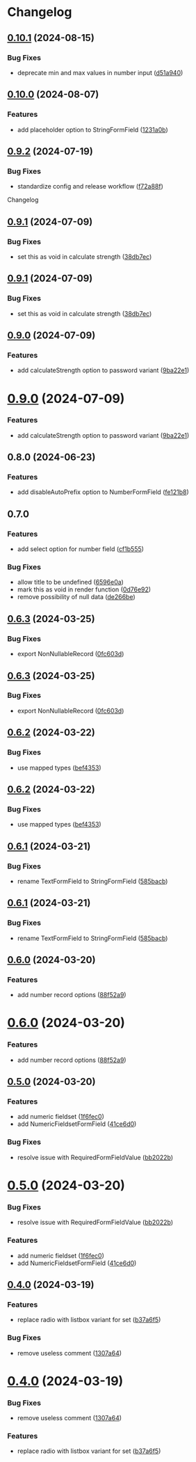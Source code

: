 # Changelog

## [0.10.1](https://github.com/DouglasNeuroInformatics/libui-form-types/compare/v0.10.0...v0.10.1) (2024-08-15)


### Bug Fixes

* deprecate min and max values in number input ([d51a940](https://github.com/DouglasNeuroInformatics/libui-form-types/commit/d51a940e9c8e8b886ae70b541909b742f97f868d))

## [0.10.0](https://github.com/DouglasNeuroInformatics/libui-form-types/compare/v0.9.2...v0.10.0) (2024-08-07)


### Features

* add placeholder option to StringFormField ([1231a0b](https://github.com/DouglasNeuroInformatics/libui-form-types/commit/1231a0b1a92ff821242be810fb60f0204f211dde))

## [0.9.2](https://github.com/DouglasNeuroInformatics/libui-form-types/compare/v0.9.1...v0.9.2) (2024-07-19)


### Bug Fixes

* standardize config and release workflow ([f72a88f](https://github.com/DouglasNeuroInformatics/libui-form-types/commit/f72a88f15dc098818b32f6e906152d30b543b7ea))

Changelog

## [0.9.1](https://github.com/DouglasNeuroInformatics/libui-form-types/compare/v0.9.0...v0.9.1) (2024-07-09)


### Bug Fixes

* set this as void in calculate strength ([38db7ec](https://github.com/DouglasNeuroInformatics/libui-form-types/commit/38db7ec0e0b39d7b267438679cc8d31ea900d2d8))



## [0.9.1](https://github.com/DouglasNeuroInformatics/libui-form-types/compare/v0.9.0...v0.9.1) (2024-07-09)


### Bug Fixes

* set this as void in calculate strength ([38db7ec](https://github.com/DouglasNeuroInformatics/libui-form-types/commit/38db7ec0e0b39d7b267438679cc8d31ea900d2d8))

## [0.9.0](https://github.com/DouglasNeuroInformatics/libui-form-types/compare/v0.8.0...v0.9.0) (2024-07-09)


### Features

* add calculateStrength option to password variant ([9ba22e1](https://github.com/DouglasNeuroInformatics/libui-form-types/commit/9ba22e15208b1506b1e34a6d2954e886713ea86f))



# [0.9.0](https://github.com/DouglasNeuroInformatics/libui-form-types/compare/v0.8.0...v0.9.0) (2024-07-09)


### Features

* add calculateStrength option to password variant ([9ba22e1](https://github.com/DouglasNeuroInformatics/libui-form-types/commit/9ba22e15208b1506b1e34a6d2954e886713ea86f))

## 0.8.0 (2024-06-23)

### Features

- add disableAutoPrefix option to NumberFormField ([fe121b8](https://github.com/DouglasNeuroInformatics/libui-form-types/commit/fe121b8136a20ae65c44bbba7ddf44801e7e3825))

## 0.7.0

### Features

- add select option for number field ([cf1b555](https://github.com/DouglasNeuroInformatics/libui-form-types/commit/cf1b555f3475c15b2b359e9db702dea89061f52e))

### Bug Fixes

- allow title to be undefined ([6596e0a](https://github.com/DouglasNeuroInformatics/libui-form-types/commit/6596e0a5bb76263799e42c6387e0009b314d5f5f))
- mark this as void in render function ([0d76e92](https://github.com/DouglasNeuroInformatics/libui-form-types/commit/0d76e9270cc292fc3ae2aafb821b3d49a9281a65))
- remove possibility of null data ([de266be](https://github.com/DouglasNeuroInformatics/libui-form-types/commit/de266bee9279b91c7865be2e7c82a8bc585d58e6))

## [0.6.3](https://github.com/DouglasNeuroInformatics/libui-form-types/compare/v0.6.2...v0.6.3) (2024-03-25)

### Bug Fixes

- export NonNullableRecord ([0fc603d](https://github.com/DouglasNeuroInformatics/libui-form-types/commit/0fc603d9a8e431cc57764c77a4e159a84fd1022e))

## [0.6.3](https://github.com/DouglasNeuroInformatics/libui-form-types/compare/v0.6.2...v0.6.3) (2024-03-25)

### Bug Fixes

- export NonNullableRecord ([0fc603d](https://github.com/DouglasNeuroInformatics/libui-form-types/commit/0fc603d9a8e431cc57764c77a4e159a84fd1022e))

## [0.6.2](https://github.com/DouglasNeuroInformatics/libui-form-types/compare/v0.6.1...v0.6.2) (2024-03-22)

### Bug Fixes

- use mapped types ([bef4353](https://github.com/DouglasNeuroInformatics/libui-form-types/commit/bef435330f260d6fc13c4a970dfa1d5df075282b))

## [0.6.2](https://github.com/DouglasNeuroInformatics/libui-form-types/compare/v0.6.1...v0.6.2) (2024-03-22)

### Bug Fixes

- use mapped types ([bef4353](https://github.com/DouglasNeuroInformatics/libui-form-types/commit/bef435330f260d6fc13c4a970dfa1d5df075282b))

## [0.6.1](https://github.com/DouglasNeuroInformatics/libui-form-types/compare/v0.6.0...v0.6.1) (2024-03-21)

### Bug Fixes

- rename TextFormField to StringFormField ([585bacb](https://github.com/DouglasNeuroInformatics/libui-form-types/commit/585bacb9e10b3ddce8c4e4c3f2e4634d52d4d21f))

## [0.6.1](https://github.com/DouglasNeuroInformatics/libui-form-types/compare/v0.6.0...v0.6.1) (2024-03-21)

### Bug Fixes

- rename TextFormField to StringFormField ([585bacb](https://github.com/DouglasNeuroInformatics/libui-form-types/commit/585bacb9e10b3ddce8c4e4c3f2e4634d52d4d21f))

## [0.6.0](https://github.com/DouglasNeuroInformatics/libui-form-types/compare/v0.5.0...v0.6.0) (2024-03-20)

### Features

- add number record options ([88f52a9](https://github.com/DouglasNeuroInformatics/libui-form-types/commit/88f52a90138bb67285118c9e6ac0e769c5994b9a))

# [0.6.0](https://github.com/DouglasNeuroInformatics/libui-form-types/compare/v0.5.0...v0.6.0) (2024-03-20)

### Features

- add number record options ([88f52a9](https://github.com/DouglasNeuroInformatics/libui-form-types/commit/88f52a90138bb67285118c9e6ac0e769c5994b9a))

## [0.5.0](https://github.com/DouglasNeuroInformatics/libui-form-types/compare/v0.4.0...v0.5.0) (2024-03-20)

### Features

- add numeric fieldset ([1f6fec0](https://github.com/DouglasNeuroInformatics/libui-form-types/commit/1f6fec03cae03670940dd46c2f566d3ab9183319))
- add NumericFieldsetFormField ([41ce6d0](https://github.com/DouglasNeuroInformatics/libui-form-types/commit/41ce6d05ed2eb6c55b344dac7e391247200e5243))

### Bug Fixes

- resolve issue with RequiredFormFieldValue ([bb2022b](https://github.com/DouglasNeuroInformatics/libui-form-types/commit/bb2022b7221e4a906d7b8b1531cb2b6f80b48f25))

# [0.5.0](https://github.com/DouglasNeuroInformatics/libui-form-types/compare/v0.4.0...v0.5.0) (2024-03-20)

### Bug Fixes

- resolve issue with RequiredFormFieldValue ([bb2022b](https://github.com/DouglasNeuroInformatics/libui-form-types/commit/bb2022b7221e4a906d7b8b1531cb2b6f80b48f25))

### Features

- add numeric fieldset ([1f6fec0](https://github.com/DouglasNeuroInformatics/libui-form-types/commit/1f6fec03cae03670940dd46c2f566d3ab9183319))
- add NumericFieldsetFormField ([41ce6d0](https://github.com/DouglasNeuroInformatics/libui-form-types/commit/41ce6d05ed2eb6c55b344dac7e391247200e5243))

## [0.4.0](https://github.com/DouglasNeuroInformatics/libui-form-types/compare/v0.3.1...v0.4.0) (2024-03-19)

### Features

- replace radio with listbox variant for set ([b37a6f5](https://github.com/DouglasNeuroInformatics/libui-form-types/commit/b37a6f5f8cc1b2ff63c00f7e3e6750c022583a67))

### Bug Fixes

- remove useless comment ([1307a64](https://github.com/DouglasNeuroInformatics/libui-form-types/commit/1307a6468a166d95721d1ea92f5411544757b570))

# [0.4.0](https://github.com/DouglasNeuroInformatics/libui-form-types/compare/v0.3.1...v0.4.0) (2024-03-19)

### Bug Fixes

- remove useless comment ([1307a64](https://github.com/DouglasNeuroInformatics/libui-form-types/commit/1307a6468a166d95721d1ea92f5411544757b570))

### Features

- replace radio with listbox variant for set ([b37a6f5](https://github.com/DouglasNeuroInformatics/libui-form-types/commit/b37a6f5f8cc1b2ff63c00f7e3e6750c022583a67))
